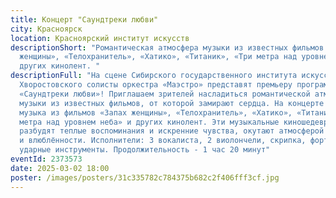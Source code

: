 ```yaml
---
title: Концерт "Саундтреки любви"
city: Красноярск
location: Красноярский институт искусств
descriptionShort: "Романтическая атмосфера музыки из известных фильмов «Запах
  женщины», «Телохранитель», «Хатико», «Титаник», «Три метра над уровнем неба» и
  других кинолент. "
descriptionFull: "На сцене Сибирского государственного института искусств им. Д.
  Хворостовского солисты оркестра «Маэстро» представят премьеру программы
  «Саундтреки любви»! Приглашаем зрителей насладиться романтической атмосферой
  музыки из известных фильмов, от которой замирают сердца. На концерте прозвучит
  музыка из фильмов «Запах женщины», «Телохранитель», «Хатико», «Титаник», «Три
  метра над уровнем неба» и других кинолент. Эти музыкальные киношедевры
  разбудят теплые воспоминания и искренние чувства, окутают атмосферой нежности
  и влюблённости. Исполнители: 3 вокалиста, 2 виолончели, скрипка, фортепиано,
  ударные инструменты. Продолжительность - 1 час 20 минут"
eventId: 2373573
date: 2025-03-02 18:00
poster: /images/posters/31c335782c784375b682c2f406fff3cf.jpg
---
```

